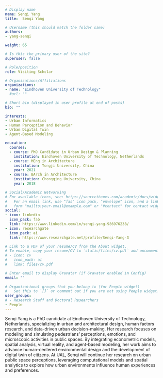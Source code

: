 ```yaml
---
# Display name
name: Senqi Yang
title:  Senqi Yang

# Username (this should match the folder name)
authors:
- yang-senqi

weight: 65

# Is this the primary user of the site?
superuser: false

# Role/position
role: Visiting Scholar

# Organizations/Affiliations
organizations:
- name: "Eindhoven University of Technology"
  #url: ""

# Short bio (displayed in user profile at end of posts)
bio: ""

interests:
- Urban Informatics
- Human Perception and Behavior
- Urban Digital Twin
- Agent-Based Modeling

education:
  courses:
  - course: PhD Candidate in Urban Design & Planning
    institution: Eindhoven University of Technology, Netherlands
  - course: MEng in Architecture
    institution: Tongji University, China
    year: 2021
  - course: BArch in Architecture
    institution: Chongqing University, China
    year: 2018

# Social/Academic Networking
# For available icons, see: https://sourcethemes.com/academic/docs/widgets/#icons
#   For an email link, use "fas" icon pack, "envelope" icon, and a link in the
#   form "mailto:your-email@example.com" or "#contact" for contact widget.
social:
- icon: linkedin
  icon_pack: fab
  link: https://www.linkedin.com/in/senqi-yang-986976238/
- icon: researchgate
  icon_pack: ai
  link: https://www.researchgate.net/profile/Senqi-Yang-3

# Link to a PDF of your resume/CV from the About widget.
# To enable, copy your resume/CV to `static/files/cv.pdf` and uncomment the lines below.  
# - icon: cv
#   icon_pack: ai
#   link: files/cv.pdf

# Enter email to display Gravatar (if Gravatar enabled in Config)
email: ""
  
# Organizational groups that you belong to (for People widget)
#   Set this to `[]` or comment out if you are not using People widget.  
user_groups:
# - Research Staff and Doctoral Researchers
- People
---
```


Senqi Yang is a PhD candidate at Eindhoven University of Technology, Netherlands, specializing in urban and architectural design, human factors research, and data-driven urban decision-making. Her research focuses on modeling and simulating pedestrians’ perceptions, emotions, and microscopic activities in public spaces. By integrating econometric models, spatial analysis, virtual reality, and agent-based modeling, her work aims to advance human-centered environmental design and the development of digital twin of citizens. At UAL, Senqi will continue her research on urban public space perceptions, leveraging computational models and spatial analytics to explore how urban environments influence human experiences and preferences.
